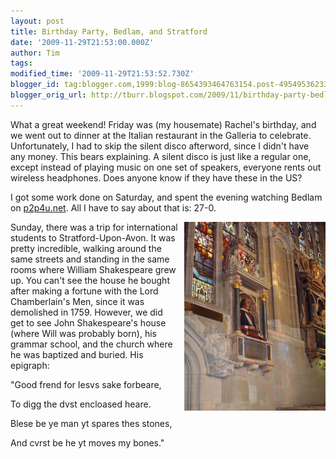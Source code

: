 ```yaml
---
layout: post
title: Birthday Party, Bedlam, and Stratford
date: '2009-11-29T21:53:00.000Z'
author: Tim
tags: 
modified_time: '2009-11-29T21:53:52.730Z'
blogger_id: tag:blogger.com,1999:blog-8654393464763154.post-4954953623370254065
blogger_orig_url: http://tburr.blogspot.com/2009/11/birthday-party-bedlam-and-stratford.html
---
```


What a great weekend! Friday was (my housemate) Rachel's birthday, and we went out to dinner at the Italian restaurant in the Galleria to celebrate. Unfortunately, I had to skip the silent disco afterword, since I didn't have any money. This bears explaining. A silent disco is just like a regular one, except instead of playing music on one set of speakers, everyone rents out wireless headphones. Does anyone know if they have these in the US?

I got some work done on Saturday, and spent the evening watching Bedlam on <a href="http://www.p2p4u.net/">p2p4u.net</a>. All I have to say about that is: 27-0. 

<a href="/images/eurotrip/shakespeare.JPG"><img style="float:right; margin:0 0 10px 10px;cursor:pointer; cursor:hand;width: 226px; height: 302px;" src="/images/eurotrip/shakespeare.JPG" border="0" alt="" /></a>

Sunday, there was a trip for international students to Stratford-Upon-Avon. It was pretty incredible, walking around the same streets and standing in the same rooms where William Shakespeare grew up. You can't see the house he bought after making a fortune with the Lord Chamberlain's Men, since it was demolished in 1759. However, we did get to see John Shakespeare's house (where Will was probably born), his grammar school, and the church where he was baptized and buried. His epigraph:

"Good frend for Iesvs sake forbeare,

To digg the dvst encloased heare.

Blese be ye man yt spares thes stones,

And cvrst be he yt moves my bones."
